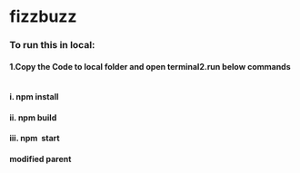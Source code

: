 # fizzbuzz

### To run this in local:
#### 1.Copy the Code to local folder and open terminal2.run below commands     
#### i. npm install    
#### ii. npm build   
#### iii. npm  start   


#### modified parent